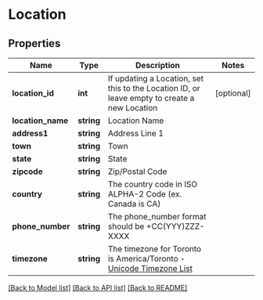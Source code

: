 # Location

## Properties
Name | Type | Description | Notes
------------ | ------------- | ------------- | -------------
**location_id** | **int** | If updating a Location, set this to the Location ID, or leave empty to create a new Location | [optional] 
**location_name** | **string** | Location Name | 
**address1** | **string** | Address Line 1 | 
**town** | **string** | Town | 
**state** | **string** | State | 
**zipcode** | **string** | Zip/Postal Code | 
**country** | **string** | The country code in ISO ALPHA-2 Code (ex. Canada is CA) | 
**phone_number** | **string** | The phone_number format should be +CC(YYY)ZZZ-XXXX | 
**timezone** | **string** | The timezone for Toronto is America/Toronto - [Unicode Timezone List](http://unicode.org/repos/cldr/trunk/common/supplemental/windowsZones.xml) | 

[[Back to Model list]](../../README.md#documentation-for-models) [[Back to API list]](../../README.md#documentation-for-api-endpoints) [[Back to README]](../../README.md)


